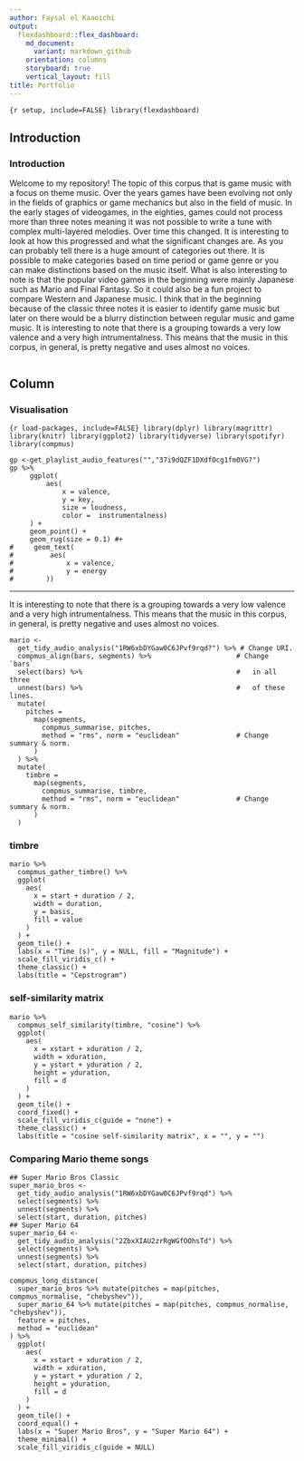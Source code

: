 ```yaml
---
author: Faysal el Kaaoichi
output:
  flexdashboard::flex_dashboard:
    md_document:
      variant: markdown_github
    orientation: columns
    storyboard: true
    vertical_layout: fill
title: Portfolio
---
```


`{r setup, include=FALSE} library(flexdashboard)`

## Introduction

### Introduction

Welcome to my repository! The topic of this corpus that is game music
with a focus on theme music. Over the years games have been evolving not
only in the fields of graphics or game mechanics but also in the field
of music. In the early stages of videogames, in the eighties, games
could not process more than three notes meaning it was not possible to
write a tune with complex multi-layered melodies. Over time this
changed. It is interesting to look at how this progressed and what the
significant changes are. As you can probably tell there is a huge amount
of categories out there. It is possible to make categories based on time
period or game genre or you can make distinctions based on the music
itself. What is also interesting to note is that the popular video games
in the beginning were mainly Japanese such as Mario and Final Fantasy.
So it could also be a fun project to compare Western and Japanese music.
I think that in the beginning because of the classic three notes it is
easier to identify game music but later on there would be a blurry
distinction between regular music and game music. It is interesting to
note that there is a grouping towards a very low valence and a very high
intrumentalness. This means that the music in this corpus, in general,
is pretty negative and uses almost no voices.

``` {.{r}}
```

## Column

### Visualisation

`{r load-packages, include=FALSE} library(dplyr) library(magrittr) library(knitr) library(ggplot2) library(tidyverse) library(spotifyr) library(compmus)`

``` {.{r}}
gp <-get_playlist_audio_features("","37i9dQZF1DXdfOcg1fm0VG?")
gp %>%                    
     ggplot(                     
         aes(
             x = valence,
             y = key,
             size = loudness,
             color =  instrumentalness)
     ) +
     geom_point() +              
     geom_rug(size = 0.1) #+      
#     geom_text(                 
#         aes(
#             x = valence,
#             y = energy
#        ))
```

------------------------------------------------------------------------

It is interesting to note that there is a grouping towards a very low
valence and a very high intrumentalness. This means that the music in
this corpus, in general, is pretty negative and uses almost no voices.

``` {.{r}}
mario <-
  get_tidy_audio_analysis("1RW6xbDYGaw0C6JPvf9rqd?") %>% # Change URI.
  compmus_align(bars, segments) %>%                     # Change `bars`
  select(bars) %>%                                      #   in all three
  unnest(bars) %>%                                      #   of these lines.
  mutate(
    pitches =
      map(segments,
        compmus_summarise, pitches,
        method = "rms", norm = "euclidean"              # Change summary & norm.
      )
  ) %>%
  mutate(
    timbre =
      map(segments,
        compmus_summarise, timbre,
        method = "rms", norm = "euclidean"              # Change summary & norm.
      )
  )
```

### timbre

``` {.{r}}
mario %>%
  compmus_gather_timbre() %>%
  ggplot(
    aes(
      x = start + duration / 2,
      width = duration,
      y = basis,
      fill = value
    )
  ) +
  geom_tile() +
  labs(x = "Time (s)", y = NULL, fill = "Magnitude") +
  scale_fill_viridis_c() +                              
  theme_classic() +
  labs(title = "Cepstrogram")
```

### self-similarity matrix

``` {.{r}}
mario %>%
  compmus_self_similarity(timbre, "cosine") %>% 
  ggplot(
    aes(
      x = xstart + xduration / 2,
      width = xduration,
      y = ystart + yduration / 2,
      height = yduration,
      fill = d
    )
  ) +
  geom_tile() +
  coord_fixed() +
  scale_fill_viridis_c(guide = "none") +
  theme_classic() +
  labs(title = "cosine self-similarity matrix", x = "", y = "")
```

### Comparing Mario theme songs

``` {.{r}}
## Super Mario Bros Classic
super_mario_bros <-
  get_tidy_audio_analysis("1RW6xbDYGaw0C6JPvf9rqd") %>%
  select(segments) %>%
  unnest(segments) %>%
  select(start, duration, pitches)
## Super Mario 64
super_mario_64 <-
  get_tidy_audio_analysis("2ZbxXIAU2zrRgWGfOOhsTd") %>%
  select(segments) %>%
  unnest(segments) %>%
  select(start, duration, pitches)

compmus_long_distance(
  super_mario_bros %>% mutate(pitches = map(pitches, compmus_normalise, "chebyshev")),
  super_mario_64 %>% mutate(pitches = map(pitches, compmus_normalise, "chebyshev")),
  feature = pitches,
  method = "euclidean"
) %>%
  ggplot(
    aes(
      x = xstart + xduration / 2,
      width = xduration,
      y = ystart + yduration / 2,
      height = yduration,
      fill = d
    )
  ) +
  geom_tile() +
  coord_equal() +
  labs(x = "Super Mario Bros", y = "Super Mario 64") +
  theme_minimal() +
  scale_fill_viridis_c(guide = NULL)
```
